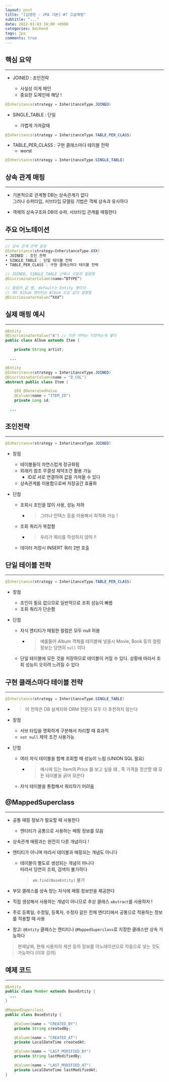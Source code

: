 ```yaml
---
layout: post
title: "[김영한 - JPA 기본] #7 고급매핑"
subtitle: "..."
date: 2022-01-03 16:00 +0900
categories: backend
tags: jpa
comments: true
---
```


## 핵심 요약

---

- JOINED : 조인전략

  - 사실상 이게 메인
  - 중요한 도메인에 해당 !

```java
@Inheritance(strategy = InheritanceType.JOINED)
```

- SINGLE_TABLE : 단일

  - 가볍게 가져갈때

```java
@Inheritance(strategy = InheritanceType.TABLE_PER_CLASS)
```

- TABLE_PER_CLASS : 구현 클래스마다 테이블 전략
  - worst

```java
@Inheritance(strategy = InheritanceType.SINGLE_TABLE)
```

## 상속 관계 매핑

---

- 기본적으로 관계형 DB는 상속관계가 없다  
  그러나 슈퍼타입, 서브타입 모델링 기법은 객체 상속과 유사하다

- 객체의 상속구조와 DB의 슈퍼, 서브타입 관계를 매핑한다

## 주요 어노테이션

---

```java
// 상속 관계 전략 설정
@Inheritance(strategy=InheritanceType.XXX)
• JOINED : 조인 전략
• SINGLE_TABLE : 단일 테이블 전략
• TABLE_PER_CLASS : 구현 클래스마다 테이블 전략

// JOINED, SINGLE_TABLE 선택시 구분자 컬럼명
@DiscriminatorColumn(name=“DTYPE”)

// 컬럼의 값 명, default는 Entity 명이다
// 예) Album 엔티티는 Album 으로 값이 설정됨
@DiscriminatorValue(“XXX”)
```

## 실제 매핑 예시

---

```java
@Entity
@DiscriminatorValue("A") // 이런 약어는 지양하는게 좋다
public class Album extends Item {

	private String artist;

  ...

```

```java
@Entity
@Inheritance(strategy = InheritanceType.JOINED)
@DiscriminatorColumn(name = "D_COL")
abstract public class Item {

	@Id @GeneratedValue
	@Column(name = "ITEM_ID")
	private Long id;

  ...

```

## 조인전략

---

```java
@Inheritance(strategy = InheritanceType.JOINED)
```

- 장점

  - 테이블들이 자연스럽게 정규화됨
  - 외래키 참조 무결성 제약조건 활용 가능
    - ID로 서로 연결하여 값을 가져올 수 있다
  - 상속관계를 이용함으로써 저장공간 효율화

- 단점
  - 조회시 조인을 많이 사용, 성능 저하
    - > 그러나 인덱스 등을 이용해서 최적화 가능 !
  - 조회 쿼리가 복잡함
    - > 우리가 쿼리를 작성하지 않아 !!
  - 데이터 저장시 INSERT 쿼리 2번 호출

## 단일 테이블 전략

---

```java
@Inheritance(strategy = InheritanceType.TABLE_PER_CLASS)
```

- 장점

  - 조인이 필요 없으므로 일반적으로 조회 성능이 빠름
  - 조회 쿼리가 단순함

- 단점
  - 자식 엔티티가 매핑한 컬럼은 모두 null 허용
    - > 예를들어 Album 객체를 테이블에 넣을시 Movie, Book 등의 컬럼 정보는 당연히 `null` 이다
  - 단일 테이블에 모든 것을 저장하므로 테이블이 커질 수 있다. 상황에 따라서 조회 성능이 오히려 느려질 수 있다

## 구현 클래스마다 테이블 전략

---

```java
@Inheritance(strategy = InheritanceType.SINGLE_TABLE)
```

- > 이 전략은 DB 설계자와 ORM 전문가 모두 다 추천하지 않는다

- 장점
  - 서브 타입을 명확하게 구분해서 처리할 때 효과적
  - `not null` 제약 조건 사용가능
- 단점
  - 여러 자식 테이블을 함꼐 조회할 때 성능이 느림 (UNION SQL 필요)
    - > 예시에 있는 Item의 Price 를 보고 싶을 떄 , 즉 가격을 정산할 떄 모든 테이블을 긁어 모은다
  - 자식 테이블을 통합해서 쿼리하기 어려움

## @MappedSuperclass

---

- 공통 매핑 정보가 필요할 때 사용한다
  - 엔티티가 공통으로 사용하는 매핑 정보를 모음
- 상속관계 매핑과는 완전히 다른 개념이다 !
- 엔티티가 아니며 따라서 테이블과 매핑되는 개념도 아니다
  - 테이블이 별도로 생성되는 개념이 아니다  
    따라서 당연히 조회, 검색이 불가하다
    > `em.find(BaseEntity)` 불가
- 부모 클래스를 상속 받는 자식에 매핑 정보만을 제공한다
- 직접 생성해서 사용하는 개념이 아니므로 추상 클래스 `abstract`를 사용하자 !

- 주로 등록일, 수정일, 등록자, 수정자 같은 전체 엔티티에서 공통으로 적용하는 정보를 적용할 때 사용

- 참고: `@Entity` 클래스는 엔티티나 `@MappedSuperclass`로 지정한 클래스만 상속 가능하다

> 현재날짜, 현재 사용자의 세션 등의 정보를 어노테이션으로 자동으로 넣는 것도 가능하다 (이후 강의)

## 예제 코드

---

```java
@Entity
public class Member extends BaseEntity {
  ...
}
```

```java
@MappedSuperclass
public class BaseEntity {

	@Column(name = "CREATED_BY")
	private String createdBy;

	@Column(name = "CREATED_AT")
	private LocalDateTime createdAt;

	@Column(name = "LAST_MODIFIED_BY")
	private String lastModifiedBy;

	@Column(name = "LAST_MODIFIED_AT")
	private LocalDateTime lastModifiedAt;
}
```
